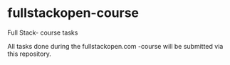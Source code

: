 # fullstackopen-course
Full Stack- course tasks

All tasks done during the fullstackopen.com -course will be submitted via this repository.
